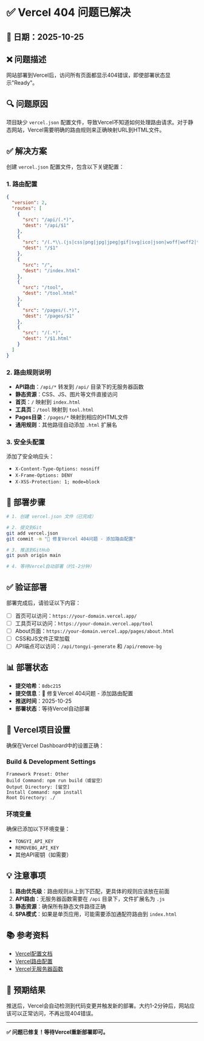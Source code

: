 # ✅ Vercel 404 问题已解决

## 📅 日期：2025-10-25

## ❌ 问题描述

网站部署到Vercel后，访问所有页面都显示404错误，即使部署状态显示"Ready"。

## 🔍 问题原因

项目缺少 `vercel.json` 配置文件，导致Vercel不知道如何处理路由请求。对于静态网站，Vercel需要明确的路由规则来正确映射URL到HTML文件。

## ✅ 解决方案

创建 `vercel.json` 配置文件，包含以下关键配置：

### 1. 路由配置

```json
{
  "version": 2,
  "routes": [
    {
      "src": "/api/(.*)",
      "dest": "/api/$1"
    },
    {
      "src": "/(.*\\.(js|css|png|jpg|jpeg|gif|svg|ico|json|woff|woff2|ttf|eot))",
      "dest": "/$1"
    },
    {
      "src": "/",
      "dest": "/index.html"
    },
    {
      "src": "/tool",
      "dest": "/tool.html"
    },
    {
      "src": "/pages/(.*)",
      "dest": "/pages/$1"
    },
    {
      "src": "/(.*)",
      "dest": "/$1.html"
    }
  ]
}
```

### 2. 路由规则说明

- **API路由**：`/api/*` 转发到 `/api/` 目录下的无服务器函数
- **静态资源**：CSS、JS、图片等文件直接访问
- **首页**：`/` 映射到 `index.html`
- **工具页**：`/tool` 映射到 `tool.html`
- **Pages目录**：`/pages/*` 映射到相应的HTML文件
- **通用规则**：其他路径自动添加 `.html` 扩展名

### 3. 安全头配置

添加了安全响应头：
- `X-Content-Type-Options: nosniff`
- `X-Frame-Options: DENY`
- `X-XSS-Protection: 1; mode=block`

## 🚀 部署步骤

```bash
# 1. 创建 vercel.json 文件（已完成）

# 2. 提交到Git
git add vercel.json
git commit -m "🔧 修复Vercel 404问题 - 添加路由配置"

# 3. 推送到GitHub
git push origin main

# 4. 等待Vercel自动部署（约1-2分钟）
```

## ✅ 验证部署

部署完成后，请验证以下内容：

- [ ] 首页可以访问：`https://your-domain.vercel.app/`
- [ ] 工具页可以访问：`https://your-domain.vercel.app/tool`
- [ ] About页面：`https://your-domain.vercel.app/pages/about.html`
- [ ] CSS和JS文件正常加载
- [ ] API端点可以访问：`/api/tongyi-generate` 和 `/api/remove-bg`

## 📊 部署状态

- **提交哈希**：`8dbc215`
- **提交信息**：🔧 修复Vercel 404问题 - 添加路由配置
- **推送时间**：2025-10-25
- **部署状态**：等待Vercel自动部署

## 🔧 Vercel项目设置

确保在Vercel Dashboard中的设置正确：

### Build & Development Settings
```
Framework Preset: Other
Build Command: npm run build（或留空）
Output Directory: [留空]
Install Command: npm install
Root Directory: ./
```

### 环境变量

确保已添加以下环境变量：
- `TONGYI_API_KEY`
- `REMOVEBG_API_KEY`
- 其他API密钥（如需要）

## 💡 注意事项

1. **路由优先级**：路由规则从上到下匹配，更具体的规则应该放在前面
2. **API路由**：无服务器函数需要在 `/api` 目录下，文件扩展名为 `.js`
3. **静态资源**：确保所有静态文件路径正确
4. **SPA模式**：如果是单页应用，可能需要添加通配符路由到 `index.html`

## 📚 参考资料

- [Vercel配置文档](https://vercel.com/docs/configuration)
- [Vercel路由配置](https://vercel.com/docs/configuration#routes)
- [Vercel无服务器函数](https://vercel.com/docs/serverless-functions)

## 🎉 预期结果

推送后，Vercel会自动检测到代码变更并触发新的部署。大约1-2分钟后，网站应该可以正常访问，不再出现404错误。

---

**✅ 问题已修复！等待Vercel重新部署即可。**

